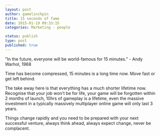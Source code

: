 ```yaml
---
layout: post
author: gamelinchpin
title: 15 seconds of fame
date: 2015-01-19 09:33:15
categories: Marketing - people

status: publish
type: post
published: true
---
```


<div style="margin-bottom: 0px; margin-top: 0px;">

"In the future, everyone will be world-famous for 15 minutes." - Andy
Warhol, 1968

</div>

<div style="margin-bottom: 0px; margin-top: 0px;">

Time has become compressed, 15 minutes is a long time now. Move fast or
get left behind.

</div>

<div style="margin-bottom: 0px; margin-top: 0px;">

The take away here is that everything has a much shorter lifetime now.
Recognise that your job won't be for life, your game will be forgotten
within 2 months of launch, 10hrs of gameplay is a lifetime, even the
massive investment in a typically massively multiplayer online game will
only last 3 years. 

</div>

<div style="margin-bottom: 0px; margin-top: 0px;">

Things change rapidly and you need to be prepared with your next
successful venture, always think ahead, always expect change, never be
complacent.

</div>
